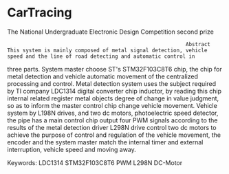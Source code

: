 # CarTracing
The National Undergraduate Electronic Design Competition second prize

                                                              Abstract
	This system is mainly composed of metal signal detection, vehicle speed and the line of road detecting and automatic control in 
three parts. System master choose ST's STM32F103C8T6 chip, the chip for metal detection and vehicle automatic movement of the centralized processing and control. Metal detection system uses the subject required by TI company LDC1314 digital converter chip inductor, by reading this chip internal related register metal objects degree of change in value judgment, so as to inform the master control chip change vehicle movement. Vehicle system by L198N drives, and two dc motors, photoelectric speed detector, the pipe has a main control chip output four PWM signals according to the results of the metal detection driver L298N drive control two dc motors to achieve the purpose of control and regulation of the vehicle movement, the encoder and the system master match the internal timer and external interruption, vehicle speed and moving away.

Keywords: LDC1314  STM32F103C8T6  PWM  L298N  DC-Motor

